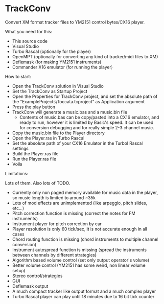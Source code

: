 # TrackConv
Convert XM format tracker files to YM2151 control bytes/CX16 player.

What you need for this:

- This source code
- Visual Studio
- Turbo Rascal (optionally for the player)
- OpenMPT (optionally for converting any kind of tracker/midi files to XM)
- Deflemask (for making YM2151 instruments)
- Commander X16 emulator (for running the player)

How to start:

- Open the TrackConv solution in Visual Studio
- Set the TrackConv as Startup Project
- Open the Properties for TrackConv project, and set the absolute path of the "ExampleProjects\Toccata.tcproject" as Application argument
- Press the play button
- TrackConv will generate a music.bas and a music.bin file
  - Contents of music.bas can be copy/pasted into a CX16 emulator, and ready to run, however it is limited by Basic's speed. It can be used for conversion debugging and for really simple 2-3 channel music.
- Copy the music.bin file to the Player directory
- Open the Player.ras in Turbo Rascal
- Set the absolute path of your CX16 Emulator in the Turbol Rascal settings
- Build the Player.ras file
- Run the Player.ras file
- Voila

Limitations:

Lots of them. Also lots of TODO.

- Currently only non paged memory available for music data in the player, so music length is limited to around ~35k
- Lots of mod effects are unimplemented (like arpeggio, pitch slides, etc...)
- Pitch correction function is missing (correct the notes for FM instruments)
- Instrument player for pitch correction by ear
- Player resolution is only 60 tick/sec, it is not accurate enough in all cases
- Chord routing function is missing (chord instruments to multiple channel conversion)
- Instrument autospread function is missing (spread the instruments between channels by different strategies)
- Algorithm based volume control (set only output operator's volume)
- Better volume control (YM2151 has some weird, non linear volume setup)
- Stereo control/strategies
- GUI
- Deflemask output
- A much compact tracker like output format and a much complex player
- Turbo Rascal player can play until 18 minutes due to 16 bit tick counter
